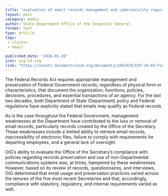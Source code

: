 ```yaml
---
title: "evaluation of email records management and cybersecurity requirements."
layout: post
category: media
author: State Department Office of the Inspector General
format: text
type: article
tags: 
 - clinton
 - email

published_date: "2016-05-26"
icon: oig-sd.svg
link: "https://assets.documentcloud.org/documents/2842429/ESP-16-03-Final.pdf"
---
```


The Federal Records Act requires appropriate management and preservation of
Federal Government records, regardless of physical form or characteristics,
that document the organization, functions, policies, decisions, procedures, and
essential transactions of an agency. For the last two decades, both Department
of State (Department) policy and Federal regulations have explicitly stated
that emails may qualify as Federal records. 

As is the case throughout the Federal Government, management weaknesses at the
Department have contributed to the loss or removal of email records,
particularly records created by the Office of the Secretary. These weaknesses
include a limited ability to retrieve email records, inaccessibility of
electronic files, failure to comply with requirements for departing employees,
and a general lack of oversight.  

OIG’s ability to evaluate the Office of the Secretary’s compliance with
policies regarding records preservation and use of non-Departmental
communications systems was, at times, hampered by these weaknesses. However,
based on its review of records, questionnaires, and interviews, OIG determined
that email usage and preservation practices varied across the tenures of the
five most recent Secretaries and that, accordingly, compliance with statutory,
regulatory, and internal requirements varied as well.  
